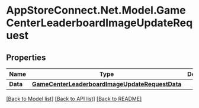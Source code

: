 # AppStoreConnect.Net.Model.GameCenterLeaderboardImageUpdateRequest

## Properties

Name | Type | Description | Notes
------------ | ------------- | ------------- | -------------
**Data** | [**GameCenterLeaderboardImageUpdateRequestData**](GameCenterLeaderboardImageUpdateRequestData.md) |  | 

[[Back to Model list]](../README.md#documentation-for-models) [[Back to API list]](../README.md#documentation-for-api-endpoints) [[Back to README]](../README.md)

